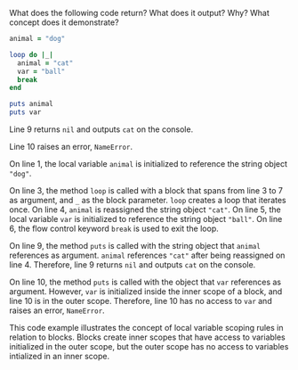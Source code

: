 What does the following code return? What does it output? Why? What concept does it demonstrate?
```ruby
animal = "dog"

loop do |_|
  animal = "cat"
  var = "ball"
  break
end

puts animal
puts var
```
Line 9 returns `nil` and outputs `cat` on the console.

Line 10 raises an error, `NameError`.

On line 1, the local variable `animal` is initialized to reference the string object `"dog"`.

On line 3, the method `loop` is called with a block that spans from line 3 to 7 as argument, and `_` as the block parameter. `loop` creates a loop that iterates once. On line 4, `animal` is reassigned the string object `"cat"`. On line 5, the local variable `var` is initialized to reference the string object `"ball"`. On line 6, the flow control keyword `break` is used to exit the loop.

On line 9, the method `puts` is called with the string object that `animal` references as argument. `animal` references `"cat"` after being reassigned on line 4. Therefore, line 9 returns `nil` and outputs `cat` on the console.

On line 10, the method `puts` is called with the object that `var` references as argument. However, `var` is initialized inside the inner scope of a block, and line 10 is in the outer scope. Therefore, line 10 has no access to `var` and raises an error, `NameError`.

This code example illustrates the concept of local variable scoping rules in relation to blocks. Blocks create inner scopes that have access to variables initialized in the outer scope, but the outer scope has no access to variables intialized in an inner scope.